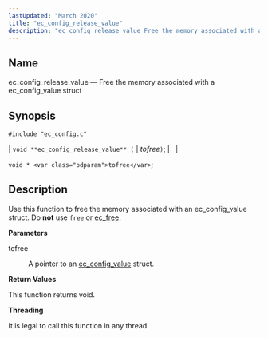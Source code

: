 ```yaml
---
lastUpdated: "March 2020"
title: "ec_config_release_value"
description: "ec config release value Free the memory associated with a ec config value struct void ec config release value tofree void tofree Use this function to free the memory associated with an ec config value struct Do not use free or ec free tofree A pointer to an ec config..."
---
```


<a name="apis.ec_config_release_value"></a> 
## Name

ec_config_release_value — Free the memory associated with a ec_config_value struct

## Synopsis

`#include "ec_config.c"`

| `void **ec_config_release_value** (` | <var class="pdparam">tofree</var>`)`; |   |

`void * <var class="pdparam">tofree</var>`;<a name="idp57783152"></a> 
## Description

Use this function to free the memory associated with an ec_config_value struct. Do **not** use `free` or [ec_free](/momentum/3/3-api/apis-ec-free).

**<a name="idp57786304"></a> Parameters**

<dl class="variablelist">

<dt>tofree</dt>

<dd>

A pointer to an [ec_config_value](/momentum/3/3-api/structs-ec-config-value) struct.

</dd>

</dl>

**<a name="idp57789776"></a> Return Values**

This function returns void.

**<a name="idp57790688"></a> Threading**

It is legal to call this function in any thread.